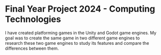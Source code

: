 # Final Year Project 2024 - Computing Technologies

I have created platforming games in the Unity and Godot game engines.
My goal was to create the same game in two different game engines to research these two game engines to study its features and compare the differences between them.

